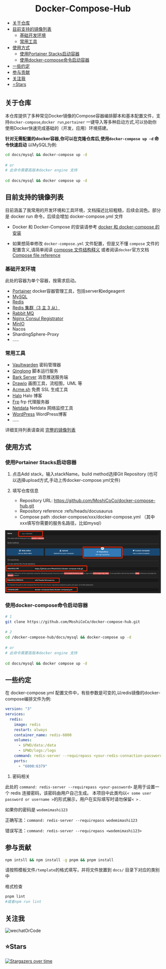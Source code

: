 <div align="center">
<h1 align="center">Docker-Compose-Hub</h1>
</div>

- [关于仓库](#关于仓库)
- [目前支持的镜像列表](#目前支持的镜像列表)
  - [基础开发环境](#基础开发环境)
  - [常用工具](#常用工具)
- [使用方式](#使用方式)
  - [使用Portainer Stacks启动容器](#使用portainer-stacks启动容器)
  - [使用docker-compose命令启动容器](#使用docker-compose命令启动容器)
- [一些约定](#一些约定)
- [参与贡献](#参与贡献)
- [关注我](#关注我)
- [⭐️Stars](#️stars)

## 关于仓库

本仓库提供了多种常见Docker镜像的Compose容器编排脚本和基本配置文件，支持`docker-compose`,`docker run`,`portainer`
一键导入等多种启动方式,可以协助你使用Docker快速完成基础的（开发，应用）环境搭建。

**针对无需配置的docker容器,你可以在克隆仓库后,使用`docker-compose up -d` 命令快速启动** 以MySQL为例:

```bash
cd docs/mysql && docker-compose up -d 

# or
# 此命令需要高版本docker engine 支持

cd docs/mysql && docker compose up -d 
```

## 目前支持的镜像列表

目前涵盖了我常用的开发环境和工具环境，文档描述比较粗糙，后续会润色。部分是 docker run 命令，后续会增加 docker-compose.yml 文件

- Docker 和 Docker-Compose 的安装请参考 [docker 和 docker-compose 的安装](docs/docker/install-docker-and-compose.md)

- 如果想简单修改 `docker-compose.yml` 文件配置，但是又不懂 `compose`
  文件的配置含义,请简单阅读 [compose 文件结构释义](docs/docker/about-compose.md)
  或者阅读`docker`官方文档[Compose file reference](https://docs.docker.com/compose/compose-file/)

### 基础开发环境

此处的容器为单个容器，按需求启动。

- [Portainer](docs/dev-environment/portainer/server)  docker容器管理工具，包括server和edgeagent
- [MySQL](docs/dev-environment/mysql)
- [Redis](docs/dev-environment/redis)
- [Redis 集群（3 主 3 从）](docs/dev-environment/redis-cluster)
- [Rabbit MQ](docs/dev-environment/rabbit-mq)
- [Nginx Consul Registrator](docs/dev-environment/nginx-consul-registrator)
- [MinIO](docs/dev-environment/minio)
- Nacos
- ShardingSphere-Proxy
- .....

### 常用工具

- [Vaultwarden](docs/tool/vaultwarden) 密码管理器
- [Qinglong](docs/tool/qinglong) 脚本运行服务
- [Bark Server](docs/tool/bark) 消息推送服务端
- [Drawio](docs/tool/drawio) 画图工具，流程图，UML 等
- [Acme.sh](docs/tool/acme-sh) 免费 SSL 生成工具
- [Halo](docs/tool/halo) Halo 博客
- [Frp](docs/tool/frp) frp 代理服务器
- [Netdata](docs/tool/netdata) Netdata 网络监控工具
- [WordPress](docs/tool/wordpress) WordPress博客
- .....

详细支持列表请查阅 [完整的镜像列表](docs/projet-info/support-list.md)

## 使用方式

### 使用Portainer Stacks启动容器

1. 点击Add stack，输入stackName。build method选择Git Repository (也可以选择upload方式,手动上传docker-compose.yml文件)
2. 填写仓库信息

    - Repository URL: <https://github.com/MoshiCoCo/docker-compose-hub.git>
    - Repository reference :refs/heads/docusaurus
    - Compose path :docker-compose/xxx/docker-compose.yml （其中xxx填写你需要的服务名路径，比如mysql）

![使用Portainer Stacks启动容器](static/img/addStack.png)

### 使用docker-compose命令启动容器

```bash
# 1
git clone https://github.com/MoshiCoCo/docker-compose-hub.git

# 2
cd /docker-compose-hub/docs/mysql && docker-compose up -d 

# or
# 此命令需要高版本docker engine 支持

cd docs/mysql && docker compose up -d 
```

## 一些约定

在 docker-compose.yml 配置文件中，有些参数是可变的,以redis镜像的docker-compose编排文件为例:

```yaml
version: "3"
services:
  redis:
    image: redis
    restart: always
    container_name: redis-6000
    volumes:
      - $PWD/data:/data
      - $PWD/logs:/logs
    command: redis-server --requirepass <your-redis-connaction-password>
    ports:
      - "6000:6379"
```

1. 密码相关

此处的 `command: redis-server --requirepass <your-password>` 是用于设置一个 redis 连接密码，该密码由用户自己生成。
本项目中此类均以`< some user password or username >`的形式展示，用户在实际填写时请勿保留`< >` .

如果你的密码是 `wodemimashi123`

正确写法：`command: redis-server --requirepass wodemimashi123`

错误写法：`command: redis-server --requirepass <wodemimashi123>`

## 参与贡献

```bash
npm intsll && npm install -g pnpm && pnpm install
```

请按照模板文件`/template`的格式填写，并将文件放置到 `docs/` 目录下对应的类别中

格式检查

```bash
pnpm lint
#或者npm run lint
```

## 关注我

![wechatOrCode](./docs/images/wxgzh.png)


## ⭐️Stars

[![Stargazers over time](https://starchart.cc/MoshiCoCo/docker-compose-hub.svg)](https://starchart.cc/MoshiCoCo/docker-compose-hub)
